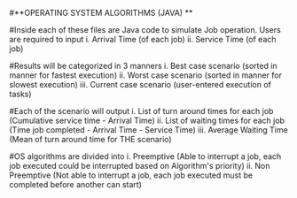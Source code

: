#**OPERATING SYSTEM ALGORITHMS (JAVA) **

#Inside each of these files are Java code to simulate Job operation. 
Users are required to input 
i. Arrival Time (of each job)
ii. Service Time (of each job) 

#Results will be categorized in 3 manners
i. Best case scenario (sorted in manner for fastest execution)
ii. Worst case scenario (sorted in manner for slowest execution)
iii. Current case scenario (user-entered execution of tasks)

#Each of the scenario will output
i. List of turn around times for each job (Cumulative service time - Arrival Time) 
ii. List of waiting times for each job (Time job completed - Arrival Time - Service Time)
iii. Average Waiting Time (Mean of turn around time for THE scenario) 

#OS algorithms are divided into 
i. Preemptive (Able to interrupt a job, each job executed could be interrupted based on Algorithm's priority) 
ii. Non Preemptive (Not able to interrupt a job, each job executed must be completed before another can start) 

